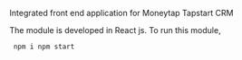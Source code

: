Integrated front end application for  Moneytap Tapstart CRM

The module is developed in React js.
To run this module,

<code> npm i
npm start </code>

